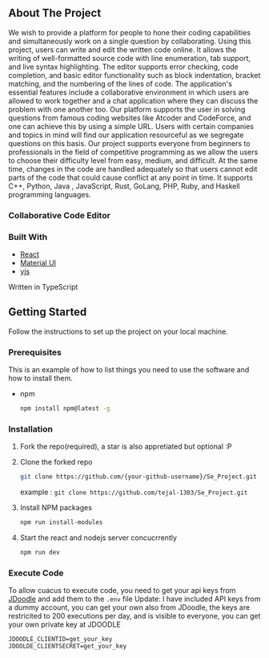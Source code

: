 ## About The Project

We wish to provide a platform for people to hone their coding capabilities and simultaneously work on a single question by collaborating.
Using this project, users can write and edit the written code online. It allows the writing of well-formatted source code with line enumeration, tab support, and live syntax highlighting. The editor supports error checking, code completion, and basic editor functionality such as block indentation, bracket matching, and the numbering of the lines of code.
The application's essential features include a collaborative environment in which users are allowed to work together and a chat application where they can discuss the problem with one another too.
Our platform supports the user in solving questions from famous coding websites like Atcoder and CodeForce, and one can achieve this by using a simple URL. Users with certain companies and topics in mind will find our application resourceful as we segregate questions on this basis. Our project supports everyone from beginners to professionals in the field of competitive programming as we allow the users to choose their difficulty level from easy, medium, and difficult.
At the same time, changes in the code are handled adequately so that users cannot edit parts of the code that could cause conflict at any point in time. It supports C++, Python, Java , JavaScript, Rust, GoLang, PHP, Ruby, and Haskell programming languages.

### Collaborative Code Editor

### Built With

- [React](https://reactjs.org/docs/getting-started.html)
- [Material UI](https://material-ui.com/getting-started/installation/)
- [yjs](https://yjs.dev/)

Written in TypeScript

## Getting Started

Follow the instructions to set up the project on your local machine.

### Prerequisites

This is an example of how to list things you need to use the software and how to install them.

- npm

  ```sh
  npm install npm@latest -g
  ```

### Installation

1. Fork the repo(required), a star is also appretiated but optional :P

2. Clone the forked repo

   ```sh
   git clone https://github.com/{your-github-username}/Se_Project.git
   ```

   example : `git clone https://github.com/tejal-1303/Se_Project.git`

3. Install NPM packages

   ```sh
   npm run install-modules
   ```

4. Start the react and nodejs server concucrrently

   ```sh
   npm run dev
   ```

### Execute Code

To allow cuacus to execute code, you need to get your api keys from [JDoodle](https://www.jdoodle.com/) and add them to the `.env` file
Update: I have included API keys from a dummy account, you can get your own also from JDoodle, the keys are restricited to 200 executions per day, and is visible to everyone, you can get your own private key at JDOODLE

```text
JDOODLE_CLIENTID=get_your_key
JDOOLDE_CLIENTSECRET=get_your_key
```
